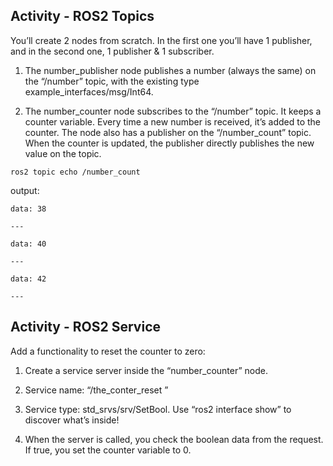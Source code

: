 ## Activity - ROS2 Topics

You’ll create 2 nodes from scratch. In the first one you’ll have 1 publisher, and in the second one, 1 publisher & 1 subscriber.

   1. The number_publisher node publishes a number (always the same) on the “/number” topic, with the existing type example_interfaces/msg/Int64.

   2.  The number_counter node subscribes to the “/number” topic. It keeps a counter variable. Every time a new number is received, it’s added to the counter. The node also has a publisher on the “/number_count” topic. When the counter is updated, the publisher directly publishes the new value on the topic.

    ros2 topic echo /number_count 
    
   output:


    data: 38

    ---

    data: 40

    ---

    data: 42

    ---

## Activity - ROS2 Service

Add a functionality to reset the counter to zero:

   1. Create a service server inside the “number_counter” node.

   2. Service name: “/the_conter_reset ”

   3. Service type: std_srvs/srv/SetBool. Use “ros2 interface show” to discover what’s inside!

   4. When the server is called, you check the boolean data from the request. If true, you set the counter variable to 0.